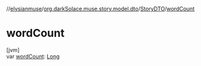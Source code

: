 //[elysianmuse](../../../index.md)/[org.darkSolace.muse.story.model.dto](../index.md)/[StoryDTO](index.md)/[wordCount](word-count.md)

# wordCount

[jvm]\
var [wordCount](word-count.md): [Long](https://kotlinlang.org/api/latest/jvm/stdlib/kotlin/-long/index.html)

